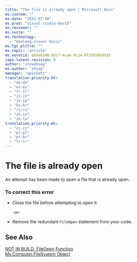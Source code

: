 ```yaml
---
title: "The file is already open | Microsoft Docs"
ms.custom: ""
ms.date: "2015-07-20"
ms.prod: "visual-studio-dev15"
ms.reviewer: ""
ms.suite: ""
ms.technology: 
  - "devlang-visual-basic"
ms.tgt_pltfrm: ""
ms.topic: "article"
ms.assetid: bbde8390-05cf-4ca4-9c24-073f656bd935
caps.latest.revision: 9
author: "stevehoag"
ms.author: "shoag"
manager: "wpickett"
translation.priority.ht: 
  - "de-de"
  - "es-es"
  - "fr-fr"
  - "it-it"
  - "ja-jp"
  - "ko-kr"
  - "ru-ru"
  - "zh-cn"
  - "zh-tw"
translation.priority.mt: 
  - "cs-cz"
  - "pl-pl"
  - "pt-br"
  - "tr-tr"
---
```

# The file is already open
An attempt has been made to open a file that is already open.  
  
### To correct this error  
  
-   Close the file before attempting to open it.  
  
     -or-  
  
-   Remove the redundant `FileOpen` statement from your code.  
  
## See Also  
 [NOT IN BUILD: FileOpen Function](http://msdn.microsoft.com/en-us/0f07e1df-d4ea-44a9-a21c-76aa2e242f81)   
 [My.Computer.FileSystem Object](/dotnet/visual-basic/language-reference/objects/my-computer-filesystem-object)